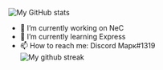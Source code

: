 ![My GitHub stats](https://github-readme-stats.vercel.app/api?username=TrueMajner&show_icons=true&theme=radical&count_private=true)
- 🔭 I’m currently working on NeC  
- 🌱 I’m currently learning Express  
- 📫 How to reach me: Discord Марк#1319  
![My github streak](https://github-readme-streak-stats.herokuapp.com/?user=angrymouse&theme=midnight-purple)
